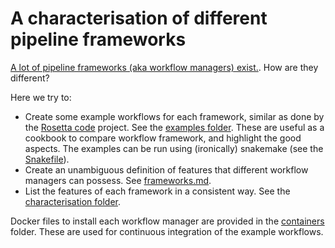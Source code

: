 # A characterisation of different pipeline frameworks

[A lot of pipeline frameworks (aka workflow managers) exist.](https://github.com/pditommaso/awesome-pipeline). How are they different?

Here we try to:

- Create some example workflows for each framework, similar as done by the [Rosetta code](http://www.rosettacode.org/wiki/Rosetta_Code) project. See the [examples folder](/examples). These are useful as a cookbook to compare workflow framework, and highlight the good aspects. The examples can be run using (ironically) snakemake (see the [Snakefile](Snakefile)).
- Create an unambiguous definition of features that different workflow managers can possess. See [frameworks.md](frameworks.md).
- List the features of each framework in a consistent way. See the [characterisation folder](characterisation).

Docker files to install each workflow manager are provided in the [containers](containers) folder. These are used for continuous integration of the example workflows.
